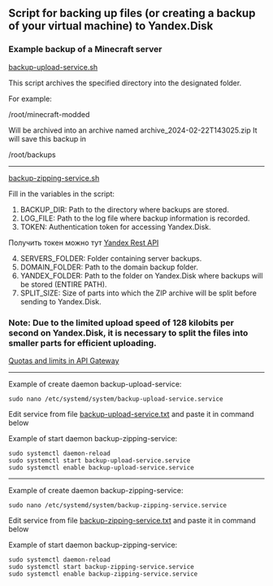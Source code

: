 ## Script for backing up files (or creating a backup of your virtual machine) to Yandex.Disk
### Example backup of a Minecraft server

[backup-upload-service.sh](scripts%2Fbackup-upload-service.sh)

This script archives the specified directory into the designated folder.

For example:

/root/minecraft-modded 

Will be archived into an archive named archive_2024-02-22T143025.zip
It will save this backup in

/root/backups

------------

[backup-zipping-service.sh](scripts%2Fbackup-zipping-service.sh)

Fill in the variables in the script:

1. BACKUP_DIR: Path to the directory where backups are stored.
2. LOG_FILE: Path to the log file where backup information is recorded.
3. TOKEN: Authentication token for accessing Yandex.Disk.

Получить токен можно тут [Yandex Rest API](https://yandex.ru/dev/disk/rest/)

4. SERVERS_FOLDER: Folder containing server backups.
5. DOMAIN_FOLDER: Path to the domain backup folder.
6. YANDEX_FOLDER: Path to the folder on Yandex.Disk where backups will be stored (ENTIRE PATH).
7. SPLIT_SIZE: Size of parts into which the ZIP archive will be split before sending to Yandex.Disk.

### Note: Due to the limited upload speed of 128 kilobits per second on Yandex.Disk, it is necessary to split the files into smaller parts for efficient uploading.
[Quotas and limits in API Gateway](https://cloud.yandex.com/en/docs/api-gateway/concepts/limits)

------------

Example of create daemon backup-upload-service:
```shell
sudo nano /etc/systemd/system/backup-upload-service.service
```

Edit service from file [backup-upload-service.txt](services%2Fbackup-upload-service.txt) and paste it in command below

Example of start daemon backup-zipping-service:
```shell
sudo systemctl daemon-reload
sudo systemctl start backup-upload-service.service
sudo systemctl enable backup-upload-service.service
```

------------

Example of create daemon backup-zipping-service:
```shell
sudo nano /etc/systemd/system/backup-zipping-service.service
```

Edit service from file [backup-zipping-service.txt](services%2Fbackup-zipping-service.txt) and paste it in command below

Example of start daemon backup-zipping-service:
```shell
sudo systemctl daemon-reload
sudo systemctl start backup-zipping-service.service
sudo systemctl enable backup-zipping-service.service
```



